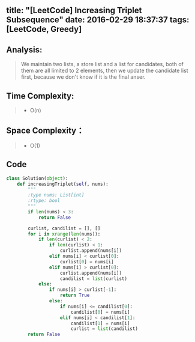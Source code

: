 title: "[LeetCode] Increasing Triplet Subsequence"
date: 2016-02-29 18:37:37
tags: [LeetCode, Greedy]
---

## Analysis:
> We maintain two lists, a store list and a list for candidates, both of them are all limited to 2 elements, then we update the candidate list first, because we don't know if it is the final anser.

## Time Complexity:
> * O(n)

## Space Complexity：
> * O(1)


## Code
```python
class Solution(object):
    def increasingTriplet(self, nums):
		"""
		:type nums: List[int]
		:rtype: bool
		"""
		if len(nums) < 3:
			return False

		curlist, candilist = [], []
		for i in xrange(len(nums)):
			if len(curlist) < 2:
				if len(curlist) < 1:
					curlist.append(nums[i])
				elif nums[i] < curlist[0]:
					curlist[0] = nums[i]
				elif nums[i] > curlist[0]:
					curlist.append(nums[i])
					candilist = list(curlist)
			else:
				if nums[i] > curlist[-1]:
					return True
				else:
					if nums[i] <= candilist[0]:
						candilist[0] = nums[i]
					elif nums[i] < candilist[1]:
						candilist[1] = nums[i]
						curlist = list(candilist)
		return False
```

